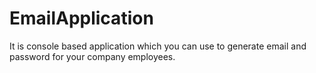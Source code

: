 # EmailApplication
It is console based application which you can use to generate email and password for your company employees.
